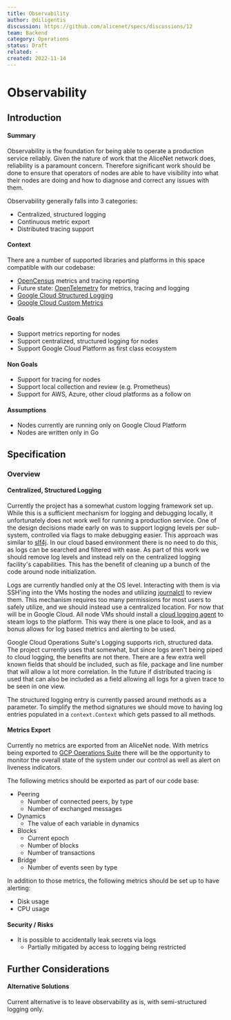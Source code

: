 ```yaml
---
title: Observability
author: @diligentis
discussion: https://github.com/alicenet/specs/discussions/12
team: Backend
category: Operations
status: Draft
related: -
created: 2022-11-14
---
```


# Observability

## Introduction

#### Summary

Observability is the foundation for being able to operate a production service reliably. Given the nature
of work that the AliceNet network does, reliability is a paramount concern. Therefore significant work
should be done to ensure that operators of nodes are able to have visibility into what their nodes are doing
and how to diagnose and correct any issues with them.

Observability generally falls into 3 categories:

- Centralized, structured logging
- Continuous metric export
- Distributed tracing support

#### Context

There are a number of supported libraries and platforms in this space compatible with our codebase:

- [OpenCensus](https://opencensus.io) metrics and tracing reporting
- Future state: [OpenTelemetry](https://opentelemetry.io) for metrics, tracing and logging
- [Google Cloud Structured Logging](https://cloud.google.com/logging/docs/structured-logging)
- [Google Cloud Custom Metrics](https://cloud.google.com/monitoring/custom-metrics)

#### Goals

- Support metrics reporting for nodes
- Support centralized, structured logging for nodes
- Support Google Cloud Platform as first class ecosystem

#### Non Goals

- Support for tracing for nodes
- Support local collection and review (e.g. Prometheus)
- Support for AWS, Azure, other cloud platforms as a follow on

#### Assumptions

- Nodes currently are running only on Google Cloud Platform
- Nodes are written only in Go

## Specification

### Overview

#### Centralized, Structured Logging

Currently the project has a somewhat custom logging framework set up. While this is a
sufficient mechanism for logging and debugging locally, it unfortunately does not work
well for running a production service. One of the design decisions made early on was to
support logigng levels per sub-system, controlled via flags to make debugging easier.
This approach was similar to [slf4j](https://www.slf4j.org). In our cloud based
environment there is no need to do this, as logs can be searched and filtered with ease.
As part of this work we should remove log levels and instead rely on the centralized
logging facility's capabilities. This has the benefit of cleaning up a bunch of the
code around node initialization.

Logs are currently handled only at the OS level. Interacting with them is via SSH'ing
into the VMs hosting the nodes and utilizing [journalctl](https://www.freedesktop.org/software/systemd/man/journalctl.html)
to review them. This mechanism requires too many permissions for most users to safely
utilize, and we should instead use a centralized location. For now that will be in
Google Cloud. All node VMs should install a [cloud logging agent](https://cloud.google.com/logging/docs/agent/logging/installation)
to steam logs to the platform. This way there is one place to look, and as a bonus allows
for log based metrics and alerting to be used.

Google Cloud Operations Suite's Logging supports rich, structured data. The project
currently uses that somewhat, but since logs aren't being piped to cloud logging, the
benefits are not there. There are a few extra well known fields that should be included,
such as file, package and line number that will allow a lot more correlation. In the
future if distributed tracing is used that can also be included as a field allowing
all logs for a given trace to be seen in one view.

The structured logging entry is currently passed around methods as a parameter. To
simplify the method signatures we should move to having log entries populated in a
`context.Context` which gets passed to all methods.

#### Metrics Export

Currently no metrics are exported from an AliceNet node. With metrics being exported to
[GCP Operations Suite](https://cloud.google.com/products/operations) there will be the
opportunity to monitor the overall state of the system under our control as well as alert
on liveness indicators.

The following metrics should be exported as part of our code base:

- Peering
  - Number of connected peers, by type
  - Number of exchanged messages
- Dynamics
  - The value of each variable in dynamics
- Blocks
  - Current epoch
  - Number of blocks
  - Number of transactions
- Bridge
  - Number of events seen by type

In addition to those metrics, the following metrics should be set up to have alerting:

- Disk usage
- CPU usage

#### Security / Risks

- It is possible to accidentally leak secrets via logs
  - Partially mitigated by access to logging being restricted

## Further Considerations

#### Alternative Solutions

Current alternative is to leave observability as is, with semi-structured logging only.
